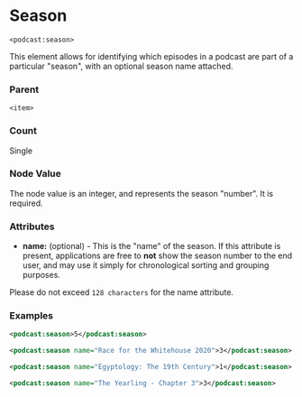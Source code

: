 # Season

`<podcast:season>`

This element allows for identifying which episodes in a podcast are part of a particular "season", with an optional season name attached.

### Parent

`<item>`

### Count

Single

### Node Value

The node value is an integer, and represents the season "number". It is required.

### Attributes

- **name:** (optional) - This is the "name" of the season. If this attribute is present, applications are free to **not** show the season number to the end user, and may use it simply for chronological sorting and grouping purposes.

Please do not exceed `128 characters` for the name attribute.

### Examples

```xml
<podcast:season>5</podcast:season>
```

```xml
<podcast:season name="Race for the Whitehouse 2020">3</podcast:season>
```

```xml
<podcast:season name="Egyptology: The 19th Century">1</podcast:season>
```

```xml
<podcast:season name="The Yearling - Chapter 3">3</podcast:season>
```
